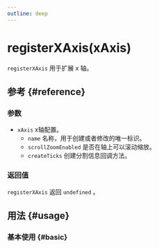 ```yaml
---
outline: deep
---
```


# registerXAxis(xAxis)
`registerXAxis` 用于扩展 x 轴。

## 参考 {#reference}
<!--@include: @/@views/api/references/chart/registerXAxis.md-->

### 参数
- `xAxis` x轴配置。
  - `name` 名称，用于创建或者修改的唯一标识。
  - `scrollZoomEnabled` 是否在轴上可以滚动缩放。
  - `createTicks` 创建分割信息回调方法。

### 返回值
`registerXAxis` 返回 `undefined` 。

## 用法 {#usage}
<script setup>
import RegisterXAxisBasic from '../../../@views/api/samples/registerXAxis/index.vue'
</script>

### 基本使用 {#basic}
<RegisterXAxisBasic/>